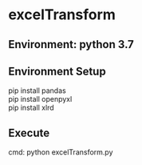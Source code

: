 # excelTransform
## Environment: python 3.7
## Environment Setup
pip install pandas  
pip install openpyxl  
pip install xlrd
## Execute
cmd: python excelTransform.py
